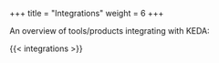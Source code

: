 +++
title = "Integrations"
weight = 6
+++

An overview of tools/products integrating with KEDA:

{{< integrations >}}

